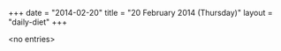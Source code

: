 +++
date = "2014-02-20"
title = "20 February 2014 (Thursday)"
layout = "daily-diet"
+++

\<no entries\>